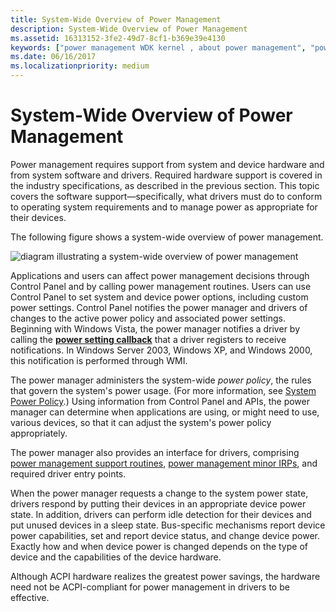 ```yaml
---
title: System-Wide Overview of Power Management
description: System-Wide Overview of Power Management
ms.assetid: 16313152-3fe2-49d7-8cf1-b369e39e4130
keywords: ["power management WDK kernel , about power management", "power management WDK kernel , system-wide overview", "software WDK power management", "Control Panel WDK power management", "system-wide power policy WDK kernel", "power policy WDK kernel", "conserving power WDK kernel"]
ms.date: 06/16/2017
ms.localizationpriority: medium
---
```


# System-Wide Overview of Power Management





Power management requires support from system and device hardware and from system software and drivers. Required hardware support is covered in the industry specifications, as described in the previous section. This topic covers the software support—specifically, what drivers must do to conform to operating system requirements and to manage power as appropriate for their devices.

The following figure shows a system-wide overview of power management.

![diagram illustrating a system-wide overview of power management](images/power-comp.png)

Applications and users can affect power management decisions through Control Panel and by calling power management routines. Users can use Control Panel to set system and device power options, including custom power settings. Control Panel notifies the power manager and drivers of changes to the active power policy and associated power settings. Beginning with Windows Vista, the power manager notifies a driver by calling the [**power setting callback**](https://docs.microsoft.com/windows-hardware/drivers/ddi/content/ntifs/nf-ntifs-poregisterpowersettingcallback) that a driver registers to receive notifications. In Windows Server 2003, Windows XP, and Windows 2000, this notification is performed through WMI.

The power manager administers the system-wide *power policy*, the rules that govern the system's power usage. (For more information, see [System Power Policy](system-power-policy.md).) Using information from Control Panel and APIs, the power manager can determine when applications are using, or might need to use, various devices, so that it can adjust the system's power policy appropriately.

The power manager also provides an interface for drivers, comprising [power management support routines](https://docs.microsoft.com/windows-hardware/drivers/ddi/content/index), [power management minor IRPs](https://docs.microsoft.com/windows-hardware/drivers/kernel/power-management-minor-irps), and required driver entry points.

When the power manager requests a change to the system power state, drivers respond by putting their devices in an appropriate device power state. In addition, drivers can perform idle detection for their devices and put unused devices in a sleep state. Bus-specific mechanisms report device power capabilities, set and report device status, and change device power. Exactly how and when device power is changed depends on the type of device and the capabilities of the device hardware.

Although ACPI hardware realizes the greatest power savings, the hardware need not be ACPI-compliant for power management in drivers to be effective.

 

 




